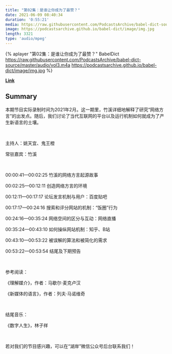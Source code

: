 ```yaml
---
title: "第02集：是谁让你成为了最赞？"
date: 2021-06-09 08:40:34
duration: '0:55:21'
media: https://raw.githubusercontent.com/PodcastsArchive/babel-dict-source/master/audio/vol3.m4a
image: https://podcastsarchive.github.io/babel-dict/image/img.jpg
length: 3321
type: 'audio/mpeg'
---
```


{% aplayer "第02集：是谁让你成为了最赞？" BabelDict  https://raw.githubusercontent.com/PodcastsArchive/babel-dict-source/master/audio/vol3.m4a https://podcastsarchive.github.io/babel-dict/image/img.jpg %}

**[Link](https://www.xiaoyuzhoufm.com/episode/60c08359f38bcf7d331bd614)**

## Summary
<p>本期节目实际录制时间为2021年2月。这一期里，竹溪详细地解释了研究“网络方言”的出发点。随后，我们讨论了当代互联网的平台以及运行机制如何就成为了产生新语言的土壤。</p><p><br /></p><p>主持人：姚天宜、鬼王橙</p><p>常驻嘉宾：竹溪</p><p><br /></p><p>00:00:41—00:02:25 竹溪的网络方言起源故事</p><p>00:02:25—00:12:11 创造网络方言的环境</p><p>00:12:11—00:17:17 论坛发言机制与用户：百度贴吧</p><p>00:17:17—00:24:16 搜索和评分网站的机制：“饭圈”行为</p><p>00:24:16—00:35:24 网络空间的区分与互动：网络直播</p><p>00:35:24—00:43:10 如何操纵网站机制：知乎、B站</p><p>00:43:10—00:53:22 被误解的算法和被简化的需求</p><p>00:53:22—00:53:54 结尾及下期预告</p><p><br /></p><p>参考阅读：</p><p>《理解媒介》，作者：马歇尔·麦克卢汉</p><p>《新媒体的语言》，作者：列夫·马诺维奇</p><p><br /></p><p>结尾音乐：</p><p>《数字人生》，林子祥</p><p><br /></p><p>若对我们的节目感兴趣，可以在“湖岸”微信公众号后台联系我们！</p>
    